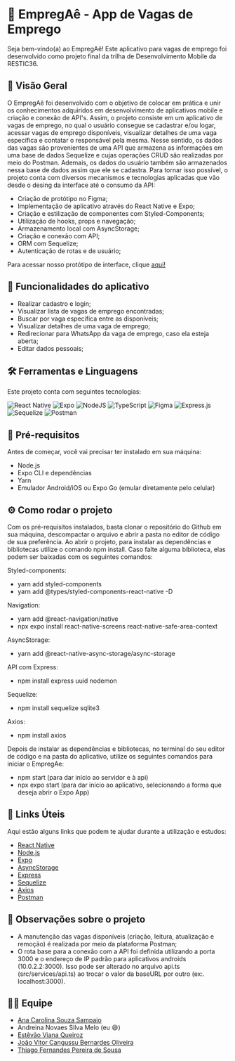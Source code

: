 # 💼 EmpregAê - App de Vagas de Emprego
Seja bem-vindo(a) ao EmpregAê! Este aplicativo para vagas de emprego foi desenvolvido como projeto final da trilha de Desenvolvimento Mobile da RESTIC36. 

## 🚀 Visão Geral
O EmpregAê foi desenvolvido com o objetivo de colocar em prática e unir os conhecimentos adquiridos em desenvolvimento de aplicativos mobile e criação e conexão de API's. Assim, o projeto consiste em um aplicativo de vagas de emprego, no qual o usuário consegue se cadastrar e/ou logar, acessar vagas de emprego disponíveis, visualizar detalhes de uma vaga específica e contatar o responsável pela mesma. Nesse sentido, os dados das vagas são provenientes de uma API que armazena as informações em uma base de dados Sequelize e cujas operações CRUD são realizadas por meio do Postman. Ademais, os dados do usuário também são armazenados nessa base de dados assim que ele se cadastra.
Para tornar isso possível, o projeto conta com diversos mecanismos e tecnologias aplicadas que vão desde o desing da interface até o consumo da API: 
- Criação de protótipo no Figma;
- Implementação de aplicativo através do React Native e Expo;
- Criação e estilização de componentes com Styled-Components;
- Utilização de hooks, props e navegação;
- Armazenamento local com AsyncStorage;
- Criação e conexão com API;
- ORM com Sequelize;
- Autenticação de rotas e de usuário;

Para acessar nosso protótipo de interface, clique [aqui!](https://www.figma.com/design/nGHfP2kVjJY0TxeQAetzFy/Emprega%C3%AA?node-id=0-1&t=smxbCZWrTlQiBV7K-1)

## 📲 Funcionalidades do aplicativo
- Realizar cadastro e login;
- Visualizar lista de vagas de emprego encontradas;
- Buscar por vaga específica entre as disponíveis;
- Visualizar detalhes de uma vaga de emprego;
- Redirecionar para WhatsApp da vaga de emprego, caso ela esteja aberta;
- Editar dados pessoais;

## 🛠️ Ferramentas e Linguagens
Este projeto conta com seguintes tecnologias:

![React Native](https://img.shields.io/badge/react_native-%2320232a.svg?style=for-the-badge&logo=react&logoColor=%2361DAFB) 
![Expo](https://img.shields.io/badge/expo-1C1E24?style=for-the-badge&logo=expo&logoColor=#D04A37) 
![NodeJS](https://img.shields.io/badge/node.js-6DA55F?style=for-the-badge&logo=node.js&logoColor=white) 
![TypeScript](https://img.shields.io/badge/typescript-%23007ACC.svg?style=for-the-badge&logo=typescript&logoColor=white)
![Figma](https://img.shields.io/badge/figma-%23F24E1E.svg?style=for-the-badge&logo=figma&logoColor=white)
![Express.js](https://img.shields.io/badge/express.js-%23404d59.svg?style=for-the-badge&logo=express&logoColor=%2361DAFB)
![Sequelize](https://img.shields.io/badge/Sequelize-52B0E7?style=for-the-badge&logo=Sequelize&logoColor=white)
![Postman](https://img.shields.io/badge/Postman-FF6C37?style=for-the-badge&logo=postman&logoColor=white)

## 🧩 Pré-requisitos
Antes de começar, você vai precisar ter instalado em sua máquina:

- Node.js 
- Expo CLI e dependências 
- Yarn
- Emulador Android/iOS ou Expo Go (emular diretamente pelo celular)

## ⚙️ Como rodar o projeto

Com os pré-requisitos instalados, basta clonar o repositório do Github em sua máquina, descompactar o arquivo e abrir a pasta no editor de código de sua preferência. Ao abrir o projeto, para instalar as dependências e bibliotecas utilize o comando npm install. Caso falte alguma biblioteca, elas podem ser baixadas com os seguintes comandos:

Styled-components:
- yarn add styled-components
- yarn add @types/styled-components-react-native -D

Navigation:
- yarn add @react-navigation/native
- npx expo install react-native-screens react-native-safe-area-context

AsyncStorage:
- yarn add @react-native-async-storage/async-storage

API com Express:
- npm install express uuid nodemon

Sequelize:
- npm install sequelize sqlite3

Axios:
- npm install axios

Depois de instalar as dependências e bibliotecas, no terminal do seu editor de código e na pasta do aplicativo, utilize os seguintes comandos para iniciar o EmpregAe:

- npm start (para dar início ao servidor e à api)
- npx expo start (para dar início ao aplicativo, selecionando a forma que deseja abrir o Expo App)

## 🔗 Links Úteis

Aqui estão alguns links que podem te ajudar durante a utilização e estudos:

- [React Native](https://reactnative.dev/docs/getting-started)
- [Node.js](https://nodejs.org/en/)
- [Expo](https://docs.expo.dev/tutorial/create-your-first-app/)
- [AsyncStorage](https://react-native-async-storage.github.io/async-storage/docs/install)
- [Express](https://expressjs.com/pt-br/)
- [Sequelize](https://sequelize.org/)
- [Axios](https://axios-http.com/docs/intro)
- [Postman](https://www.postman.com/)

## 🔎 Observações sobre o projeto

- A manutenção das vagas disponíveis (criação, leitura, atualização e remoção) é realizada por meio da plataforma Postman;
- O rota base para a conexão com a API foi definida utilizando a porta 3000 e o endereço de IP padrão para aplicativos androids (10.0.2.2:3000). Isso pode ser alterado no arquivo api.ts (src/services/api.ts) ao trocar o valor da baseURL por outro (ex:. localhost:3000).

## 🧑‍💻 Equipe

- [Ana Carolina Souza Sampaio](https://github.com/ana13-carolina)
- Andreina Novaes Silva Melo (eu 😄)
- [Estêvão Viana Queiroz](https://github.com/Txtravos)
- [João Vitor Cangussu Bernardes Oliveira](https://github.com/jvcangussu)
- [Thiago Fernandes Pereira de Sousa](https://github.com/ThiagoFPSousa)

